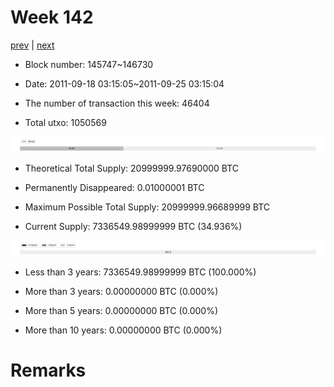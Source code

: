 # Week 142

[prev](week0141.md) | [next](week0143.md)

- Block number: 145747~146730

- Date: 2011-09-18 03:15:05~2011-09-25 03:15:04

- The number of transaction this week: 46404

- Total utxo: 1050569

![](../images/mined_week0142.png)

- Theoretical Total Supply: 20999999.97690000 BTC

- Permanently Disappeared: 0.01000001 BTC

- Maximum Possible Total Supply: 20999999.96689999 BTC

- Current Supply: 7336549.98999999 BTC (34.936%)

![](../images/year_week0142.png)


- Less than 3 years: 7336549.98999999 BTC (100.000%)

- More than 3 years: 0.00000000 BTC (0.000%)

- More than 5 years: 0.00000000 BTC (0.000%)

- More than 10 years: 0.00000000 BTC (0.000%)

# Remarks

